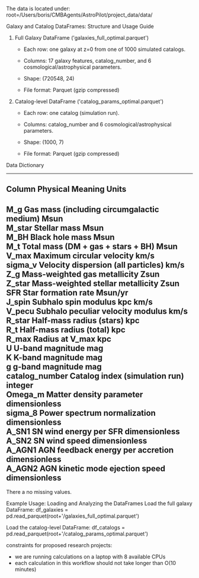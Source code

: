 
The data is located under:
root=/Users/boris/CMBAgents/AstroPilot/project_data/data/

Galaxy and Catalog DataFrames: Structure and Usage Guide

1. Full Galaxy DataFrame ('galaxies_full_optimal.parquet')

   - Each row: one galaxy at z=0 from one of 1000 simulated catalogs.

   - Columns: 17 galaxy features, catalog_number, and 6 cosmological/astrophysical parameters.

   - Shape: (720548, 24)

   - File format: Parquet (gzip compressed)


2. Catalog-level DataFrame ('catalog_params_optimal.parquet')

   - Each row: one catalog (simulation run).

   - Columns: catalog_number and 6 cosmological/astrophysical parameters.

   - Shape: (1000, 7)

   - File format: Parquet (gzip compressed)



Data Dictionary

----------------------------------------------------------------------
Column             Physical Meaning                         Units               
----------------------------------------------------------------------
M_g                Gas mass (including circumgalactic medium) Msun                
M_star             Stellar mass                             Msun                
M_BH               Black hole mass                          Msun                
M_t                Total mass (DM + gas + stars + BH)       Msun                
V_max              Maximum circular velocity                km/s                
sigma_v            Velocity dispersion (all particles)      km/s                
Z_g                Mass-weighted gas metallicity            Zsun                
Z_star             Mass-weighted stellar metallicity        Zsun                
SFR                Star formation rate                      Msun/yr             
J_spin             Subhalo spin modulus                     kpc km/s            
V_pecu             Subhalo peculiar velocity modulus        km/s                
R_star             Half-mass radius (stars)                 kpc                 
R_t                Half-mass radius (total)                 kpc                 
R_max              Radius at V_max                          kpc                 
U                  U-band magnitude                         mag                 
K                  K-band magnitude                         mag                 
g                  g-band magnitude                         mag                 
catalog_number     Catalog index (simulation run)           integer             
Omega_m            Matter density parameter                 dimensionless       
sigma_8            Power spectrum normalization             dimensionless       
A_SN1              SN wind energy per SFR                   dimensionless       
A_SN2              SN wind speed                            dimensionless       
A_AGN1             AGN feedback energy per accretion        dimensionless       
A_AGN2             AGN kinetic mode ejection speed          dimensionless       
----------------------------------------------------------------------

There a no missing values.

Example Usage: Loading and Analyzing the DataFrames
Load the full galaxy DataFrame:
df_galaxies = pd.read_parquet(root+'/galaxies_full_optimal.parquet')

Load the catalog-level DataFrame:
df_catalogs = pd.read_parquet(root+'/catalog_params_optimal.parquet')



constraints for proposed research projects:
- we are running calculations on a laptop with 8 available CPUs
- each calculation in this workflow should not take longer than O(10 minutes)
